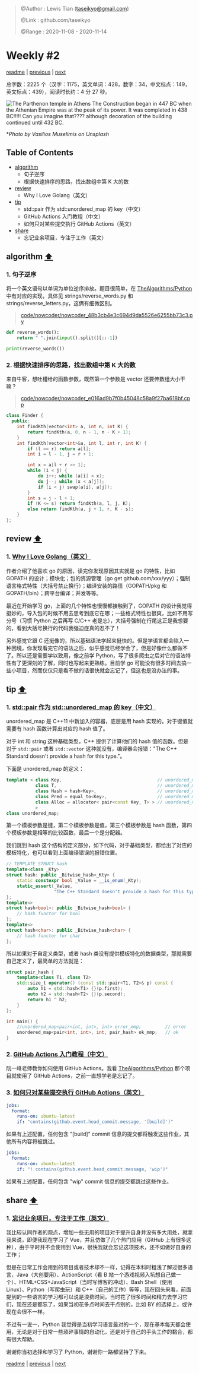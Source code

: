 > @Author  : Lewis Tian (taseikyo@gmail.com)
>
> @Link    : github.com/taseikyo
>
> @Range   : 2020-11-08 - 2020-11-14

# Weekly #2

[readme](../README.md) | [previous](202011W1.md) | [next](202011W3.md)

总字数：2225 个（汉字：1175，英文单词：428，数字：34，中文标点：149，英文标点：439），阅读时长约：4 分 27 秒。

![](../images/2020/11/vasilios-muselimis-BirCcqcSX5U-unsplash.jpg "The Parthenon temple in Athens The Construction began in 447 BC when the Athenian Empire was at the peak of its power. It was completed in 438 BC!!!!! Can you imagine that???? although decoration of the building continued until 432 BC.")

\**Photo by Vasilios Muselimis on Unsplash*

## Table of Contents

- [algorithm](#algorithm-)
	- 句子逆序
	- 根据快速排序的思路，找出数组中第 K 大的数
- [review](#review-)
	- Why I Love Golang（英文）
- [tip](#tip-)
	- std::pair 作为 std::unordered_map 的 key（中文）
	- GitHub Actions 入门教程（中文）
	- 如何只对某些提交执行 GitHub Actions（英文）
- [share](#share-)
	- 忘记业余项目，专注于工作（英文）

## algorithm [⬆](#weekly-2)

### 1. 句子逆序

将一个英文语句以单词为单位逆序排放。题目很简单，在 [TheAlgorithms/Python](https://github.com/TheAlgorithms/Python) 中有对应的实现，具体见 strings/reverse_words.py 和 strings/reverse_letters.py，这俩有细微区别。

> [code/nowcoder/nowcoder_48b3cb4e3c694d9da5526e6255bb73c3.py](../code/nowcoder/nowcoder_48b3cb4e3c694d9da5526e6255bb73c3.py)

```Python
def reverse_words():
    return " ".join(input().split()[::-1])

print(reverse_words())
```

### 2. 根据快速排序的思路，找出数组中第 K 大的数

来自牛客，想吐槽给的函数参数，既然第一个参数是 vector 还要传数组大小干嘛？

> [code/nowcoder/nowcoder_e016ad9b7f0b45048c58a9f27ba618bf.cpp](../code/nowcoder/nowcoder_e016ad9b7f0b45048c58a9f27ba618bf.cpp)

```C++
class Finder {
  public:
	int findKth(vector<int> a, int n, int K) {
		return findKth(a, 0, n - 1, n - K + 1);
	}
	int findKth(vector<int>&a, int l, int r, int K) {
		if (l == r) return a[l];
		int i = l - 1, j = r + 1;

		int x = a[l + r >> 1];
		while (i < j) {
			do i++; while (a[i] < x);
			do j--; while (x < a[j]);
			if (i < j) swap(a[i], a[j]);
		}
		int s = j - l + 1;
		if (K <= s) return findKth(a, l, j, K);
		else return findKth(a, j + 1, r, K - s);
	}
};
```

## review [⬆](#weekly-2)

### 1. [Why I Love Golang（英文）](https://medium.com/@saginadir/why-i-love-golang-90085898b4f7)

作者介绍了他喜欢 go 的原因，读完你发现原因其实就是 go 的特性，比如 GOPATH 的设计；模块化；包的资源管理（go get github.com/xxx/yyy）；强制语言格式特性（大括号禁止换行）；编译安装的路径（GOPATH/pkg 和 GOPATH/bin）；跨平台编译；并发等等。

最近在开始学习 go，上面的几个特性也慢慢都接触到了，GOPATH 的设计我觉得挺妙的，导入包的时候不用去思考到底它在哪；一些格式特性也很爽，比如不用写分号（习惯 Python 之后再写 C/C++ 老是忘），大括号强制在行尾这正是我想要的，看到大括号换行的代码我强迫症真的忍不了！

另外感觉它跟 C 还挺像的，所以基础语法学起来挺快的。但是学语言都会陷入一种困境，你发现看完它的语法之后，似乎感觉已经学会了，但是好像什么都做不了。所以还是需要学以致用，像之前学 Python，写了很多爬虫之后对它的语法特性有了更深刻的了解，同时也写起来更熟练。目前学 go 可能没有很多时间去搞一些小项目，然而仅仅只是看不做的话很快就会忘记了，但这也是没办法的事。

## tip [⬆](#weekly-2)

### 1. [std::pair 作为 std::unordered_map 的 key（中文）](https://blog.csdn.net/Bob__yuan/article/details/96737222)

unordered_map 是 C++11 中新加入的容器，底层是用 hash 实现的，对于键值就需要有 hash 函数计算出对应的 hash 值了。

对于 int 和 string 这种基础类型，C++ 提供了计算他们的 hash 值的函数。但是对于 `std::pair` 或者 `std::vector` 这种就没有，编译器会报错："The C++ Standard doesn't provide a hash for this type."。

下面是 unordered_map 的定义：

```C++
template < class Key,                                    // unordered_map::key_type
           class T,                                      // unordered_map::mapped_type
           class Hash = hash<Key>,                       // unordered_map::hasher
           class Pred = equal_to<Key>,                   // unordered_map::key_equal
           class Alloc = allocator< pair<const Key, T> > // unordered_map::allocator_type
           >
class unordered_map;
```

第一个模板参数是键，第二个模板参数是值，第三个模板参数是 hash 函数，第四个模板参数是相等的比较函数，最后一个是分配器。

我们跳到 hash 这个结构的定义部分，如下代码，对于基础类型，都给出了对应的模板特化，也可以看到上面编译错误的报错位置。

```C++
// TEMPLATE STRUCT hash
template<class _Kty>
struct hash: public _Bitwise_hash<_Kty> {
	static constexpr bool _Value = __is_enum(_Kty);
	static_assert(_Value,
	              "The C++ Standard doesn't provide a hash for this type.");
};
template<>
struct hash<bool>: public _Bitwise_hash<bool> {
	// hash functor for bool
};
template<>
struct hash<char>: public _Bitwise_hash<char> {
	// hash functor for char
};
```

所以如果对于自定义类型，或者 hash 类没有提供模板特化的数据类型，那就需要自己定义了，最简单的方法就是：

```C++
struct pair_hash {
	template<class T1, class T2>
	std::size_t operator() (const std::pair<T1, T2>& p) const {
		auto h1 = std::hash<T1> {}(p.first);
		auto h2 = std::hash<T2> {}(p.second);
		return h1 ^ h2;
	}
};

int main() {
	//unordered_map<pair<int, int>, int> error_mmp;			// error
	unordered_map<pair<int, int>, int, pair_hash> ok_mmp;	// ok
}
```

### 2. [GitHub Actions 入门教程（中文）](http://www.ruanyifeng.com/blog/2019/09/getting-started-with-github-actions.html)

阮一峰老师教你如何使用 GitHub Actions。我看 [TheAlgorithms/Python](https://github.com/TheAlgorithms/Python) 那个项目就使用了 GitHub Actions，之前一直想学老是忘记了。

### 3. [如何只对某些提交执行 GitHub Actions（英文）](https://ryangjchandler.co.uk/articles/running-github-actions-for-certain-commit-messages)

```yaml
jobs:
  format:
    runs-on: ubuntu-latest
    if: "contains(github.event.head_commit.message, '[build]')"
```

如果有上述配置，任何包含 "[build]" commit 信息的提交都将触发这些作业，其他所有内容将被跳过。

```yaml
jobs:
  format:
    runs-on: ubuntu-latest
    if: "! contains(github.event.head_commit.message, 'wip')"
```

如果有上述配置，任何包含 "wip" commit 信息的提交都跳过这些作业。

## share [⬆](#weekly-2)

### 1. [忘记业余项目，专注于工作（英文）](https://manuel.darcemont.fr/posts/focus-on-jour-job/)

我比较认同作者的观点，增加一些无用的项目对于提升自身并没有多大用处，就拿我来说，即便我现在学习了 Vue，并且仿做了几个热门应用（GitHub 上有很多这种），由于平时并不会使用到 Vue，很快我就会忘记这项技术，还不如做好自身的工作；

但是在日常工作会用到的项目或者技术却不一样，记得在本科时粗浅了解过很多语言，Java（大创要用）、ActionScript（看 B 站一个游戏视频入坑想自己做一个）、HTML+CSS+JavaScript（当时写博客的冲动）、Bash Shell（使用 Linux）、Python（写爬虫玩）和 C++（自己的工作）等等，现在回头来看，前面提到的一些语言的学习都可以说是浪费时间，当时花了很多时间和精力去学习它们，现在还是都忘了，如果当初花多点时间去干点别的，比如 BY 的选择上，或许现在会很不一样。

不过有一说一，Python 我觉得是当初学习语言最对的一个，现在基本每天都会使用，无论是对于日常一些琐碎事情的自动化，还是对于自己的手头工作的黏合，都有很大帮助。

谢谢你当初选择和学习了 Python，谢谢你一路都坚持了下来。

[readme](../README.md) | [previous](202011W1.md) | [next](202011W3.md)
